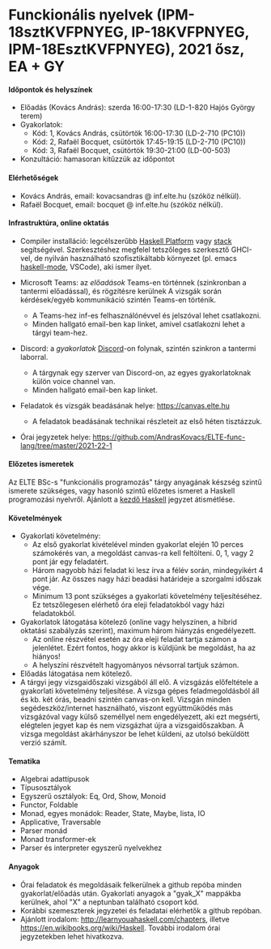 # Funckionális nyelvek (IPM-18sztKVFPNYEG, IP-18KVFPNYEG, IPM-18EsztKVFPNYEG), 2021 ősz, EA + GY

#### Időpontok és helyszínek

- Előadás (Kovács András): szerda 16:00-17:30 (LD-1-820 Hajós György terem)
- Gyakorlatok:
  + Kód: 1, Kovács András, csütörtök 16:00-17:30 (LD-2-710 (PC10))
  + Kód: 2, Rafaël Bocquet, csütörtök 17:45-19:15 (LD-2-710 (PC10))
  + Kód: 3, Rafaël Bocquet, csütörtök 19:30-21:00 (LD-00-503)
 - Konzultáció: hamasoran kitűzzük az időpontot

#### Elérhetőségek

- Kovács András, email: kovacsandras @ inf.elte.hu (szóköz nélkül).
- Rafaël Bocquet, email: bocquet @ inf.elte.hu (szóköz nélkül).

#### Infrastruktúra, online oktatás

- Compiler installáció: legcélszerűbb [Haskell
  Platform](https://www.haskell.org/platform/) vagy
  [stack](https://docs.haskellstack.org/en/stable/README/)
  segítségével. Szerkesztéshez megfelel tetszőleges szerkesztő GHCI-vel, de
  nyilván használható szofisztikáltabb környezet (pl. emacs
  [haskell-mode](http://haskell.github.io/haskell-mode/), VSCode), aki ismer
  ilyet.

- Microsoft Teams: az *előadások* Teams-en történnek (szinkronban a tantermi előadással), és rögzítésre kerülnek
  A vizsgák során kérdések/egyéb kommunikáció szintén Teams-en történik.
  + A Teams-hez inf-es felhasználónévvel és jelszóval lehet csatlakozni.
  + Minden hallgató email-ben kap linket, amivel csatlakozni lehet a tárgyi team-hez.

- Discord: a *gyakorlatok* [Discord](https://discord.com/)-on folynak, szintén szinkron a tantermi laborral.
  + A tárgynak egy szerver van Discord-on, az egyes gyakorlatoknak külön voice channel van.
  + Minden hallgató email-ben kap linket.

- Feladatok és vizsgák beadásának helye: https://canvas.elte.hu
  + A feladatok beadásának technikai részleteit az első héten tisztázzuk.

- Órai jegyzetek helye: https://github.com/AndrasKovacs/ELTE-func-lang/tree/master/2021-22-1

#### Előzetes ismeretek

Az ELTE BSc-s "funkcionális programozás" tárgy anyagának készség szintű ismerete
szükséges, vagy hasonló szintű előzetes ismeret a Haskell programozási
nyelvről. Ajánlott a [kezdő Haskell](http://lambda.inf.elte.hu/Index.xml)
jegyzet átismétlése.

#### Követelmények

- Gyakorlati követelmény:
  + Az első gyakorlat kivételével minden gyakorlat elején 10 perces számokérés van, a megoldást
    canvas-ra kell feltölteni. 0, 1, vagy 2 pont jár egy feladatért.
  + Három nagyobb házi feladat ki lesz írva a félév során, mindegyikért 4 pont
    jár. Az összes nagy házi beadási határideje a szorgalmi időszak vége.
  + Minimum 13 pont szükséges a gyakorlati követelmény teljesítéséhez. Ez tetszőlegesen
    elérhető óra eleji feladatokból vagy házi feladatokból.
- Gyakorlatok látogatása kötelező (online vagy helyszínen, a hibrid oktatási szabályzás szerint), maximum három hiányzás engedélyezett.
  + Az online részvétel esetén az óra eleji feladat tartja számon a
    jelenlétet. Ezért fontos, hogy akkor is küldjünk be megoldást, ha az hiányos!
  + A helyszíni részvételt hagyományos névsorral tartjuk számon.
- Előadás látogatása nem kötelező.
- A tárgyi jegy vizsgaidőszaki vizsgából áll elő. A vizsgázás előfeltétele a gyakorlati követelmény teljesítése.
  A vizsga gépes feladmegoldásból áll és kb. két órás, beadni szintén canvas-on
  kell. Vizsgán minden segédeszköz/internet használható, viszont együttműködés
  más vizsgázóval vagy külső személlyel nem engedélyezett, aki ezt megsérti,
  elégtelen jegyet kap és nem vizsgázhat újra a vizsgaidőszakban. A vizsga
  megoldást akárhányszor be lehet küldeni, az utolsó beküldött verzió számít.

#### Tematika

- Algebrai adattípusok
- Típusosztályok
- Egyszerű osztályok: Eq, Ord, Show, Monoid
- Functor, Foldable
- Monad, egyes monádok: Reader, State, Maybe, lista, IO
- Applicative, Traversable
- Parser monád
- Monad transformer-ek
- Parser és interpreter egyszerű nyelvekhez

#### Anyagok

- Órai feladatok és megoldásaik felkerülnek a github repóba minden
  gyakorlat/előadás után. Gyakorlati anyagok a "gyak_X" mappákba kerülnek, ahol
  "X" a neptunban található csoport kód.
- Korábbi szemeszterek jegyzetei és feladatai elérhetők a github repóban.
- Ajánlott irodalom: http://learnyouahaskell.com/chapters, illetve
  https://en.wikibooks.org/wiki/Haskell. További irodalom órai jegyzetekben
  lehet hivatkozva.
